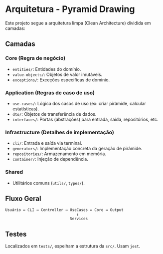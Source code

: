 # Arquitetura - Pyramid Drawing

Este projeto segue a arquitetura limpa (Clean Architecture) dividida em camadas:

## Camadas

### Core (Regra de negócio)

- `entities/`: Entidades do domínio.
- `value-objects/`: Objetos de valor imutáveis.
- `exceptions/`: Exceções específicas de domínio.

### Application (Regras de caso de uso)

- `use-cases/`: Lógica dos casos de uso (ex: criar pirâmide, calcular estatísticas).
- `dto/`: Objetos de transferência de dados.
- `interfaces/`: Portas (abstrações) para entrada, saída, repositórios, etc.

### Infrastructure (Detalhes de implementação)

- `cli/`: Entrada e saída via terminal.
- `generators/`: Implementação concreta da geração de pirâmide.
- `repositories/`: Armazenamento em memória.
- `container/`: Injeção de dependência.

### Shared

- Utilitários comuns (`utils/`, `types/`).

## Fluxo Geral

```
Usuário ↔ CLI ↔ Controller ↔ UseCases ↔ Core ↔ Output
                                ↕
                             Services
```

## Testes

Localizados em `tests/`, espelham a estrutura da `src/`. Usam `jest`.
